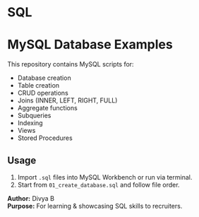 # SQL

# MySQL Database Examples

This repository contains MySQL scripts for:
- Database creation
- Table creation
- CRUD operations
- Joins (INNER, LEFT, RIGHT, FULL)
- Aggregate functions
- Subqueries
- Indexing
- Views
- Stored Procedures

## Usage
1. Import `.sql` files into MySQL Workbench or run via terminal.
2. Start from `01_create_database.sql` and follow file order.

**Author:** Divya B  
**Purpose:** For learning & showcasing SQL skills to recruiters.
